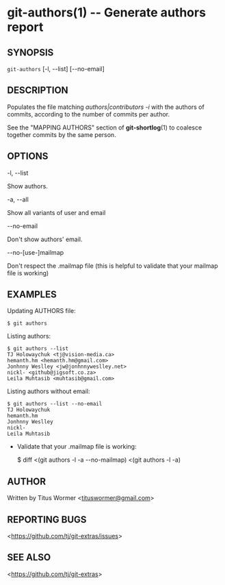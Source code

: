 git-authors(1) -- Generate authors report
=================================================

## SYNOPSIS

`git-authors` [-l, --list] [--no-email]

## DESCRIPTION

  Populates the file matching _authors|contributors -i_ with the authors of commits, according to the number of commits per author.

  See the "MAPPING AUTHORS" section of **git-shortlog**(1) to coalesce together commits by the same person.

## OPTIONS

  -l, --list

  Show authors.

  -a, --all

  Show all variants of user and email

  --no-email

  Don't show authors' email.

  --no-[use-]mailmap

  Don't respect the .mailmap file (this is helpful to validate that your mailmap file is working)

## EXAMPLES

  Updating AUTHORS file:

    $ git authors

  Listing authors:

    $ git authors --list
    TJ Holowaychuk <tj@vision-media.ca>
    hemanth.hm <hemanth.hm@gmail.com>
    Jonhnny Weslley <jw@jonhnnyweslley.net>
    nickl- <github@jigsoft.co.za>
    Leila Muhtasib <muhtasib@gmail.com>

  Listing authors without email:

    $ git authors --list --no-email
    TJ Holowaychuk
    hemanth.hm
    Jonhnny Weslley
    nickl-
    Leila Muhtasib

  * Validate that your .mailmap file is working:

    $ diff <(git authors -l -a --no-mailmap) <(git authors -l -a)

## AUTHOR

Written by Titus Wormer &lt;<tituswormer@gmail.com>&gt;

## REPORTING BUGS

&lt;<https://github.com/tj/git-extras/issues>&gt;

## SEE ALSO

&lt;<https://github.com/tj/git-extras>&gt;
